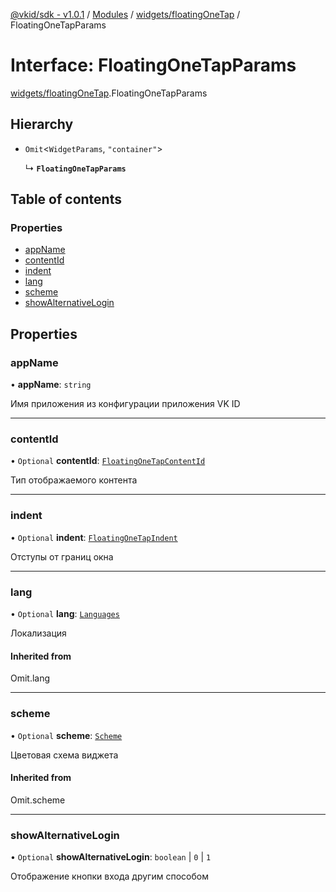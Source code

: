 [@vkid/sdk - v1.0.1](../README.md) / [Modules](../modules.md) / [widgets/floatingOneTap](../modules/widgets_floatingOneTap.md) / FloatingOneTapParams

# Interface: FloatingOneTapParams

[widgets/floatingOneTap](../modules/widgets_floatingOneTap.md).FloatingOneTapParams

## Hierarchy

- `Omit`<`WidgetParams`, ``"container"``\>

  ↳ **`FloatingOneTapParams`**

## Table of contents

### Properties

- [appName](widgets_floatingOneTap.FloatingOneTapParams.md#appname)
- [contentId](widgets_floatingOneTap.FloatingOneTapParams.md#contentid)
- [indent](widgets_floatingOneTap.FloatingOneTapParams.md#indent)
- [lang](widgets_floatingOneTap.FloatingOneTapParams.md#lang)
- [scheme](widgets_floatingOneTap.FloatingOneTapParams.md#scheme)
- [showAlternativeLogin](widgets_floatingOneTap.FloatingOneTapParams.md#showalternativelogin)

## Properties

### appName

• **appName**: `string`

Имя приложения из конфигурации приложения VK ID

___

### contentId

• `Optional` **contentId**: [`FloatingOneTapContentId`](../enums/widgets_floatingOneTap.FloatingOneTapContentId.md)

Тип отображаемого контента

___

### indent

• `Optional` **indent**: [`FloatingOneTapIndent`](widgets_floatingOneTap.FloatingOneTapIndent.md)

Отступы от границ окна

___

### lang

• `Optional` **lang**: [`Languages`](../enums/types.Languages.md)

Локализация

#### Inherited from

Omit.lang

___

### scheme

• `Optional` **scheme**: [`Scheme`](../enums/types.Scheme.md)

Цветовая схема виджета

#### Inherited from

Omit.scheme

___

### showAlternativeLogin

• `Optional` **showAlternativeLogin**: `boolean` \| ``0`` \| ``1``

Отображение кнопки входа другим способом
